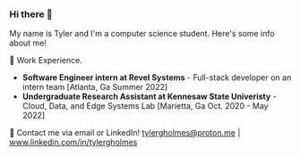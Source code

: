 ### Hi there 👋

My name is Tyler and I'm a computer science student. Here's some info about me!

🔭 Work Experience.
- **Software Engineer intern at Revel Systems** - Full-stack developer on an intern team [Atlanta, Ga Summer 2022] 
- **Undergraduate Research Assistant at Kennesaw State Univeristy** - Cloud, Data, and Edge Systems Lab  [Marietta, Ga Oct. 2020 - May 2022]

💬 Contact me via email or LinkedIn! tylergholmes@proton.me | www.linkedin.com/in/tylergholmes

<!--
**tylerholmes/tylerholmes** is a ✨ _special_ ✨ repository because its `README.md` (this file) appears on your GitHub profile.

Here are some ideas to get you started:

- 🔭 I’m currently working on ...
- 🌱 I’m currently learning ...
- 👯 I’m looking to collaborate on ...
- 🤔 I’m looking for help with ...
- 💬 Ask me about ...
- 📫 How to reach me: ...
- 😄 Pronouns: ...
- ⚡ Fun fact: ...
-->
